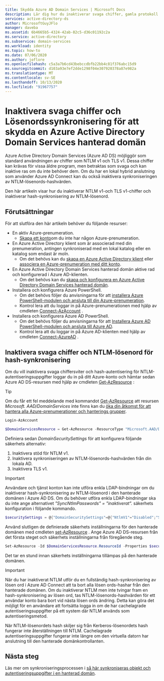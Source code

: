 ```yaml
---
title: Skydda Azure AD Domain Services | Microsoft Docs
description: Lär dig hur du inaktiverar svaga chiffer, gamla protokoll och NTLM Password hash-synkronisering för en Azure Active Directory Domain Services hanterad domän.
services: active-directory-ds
author: MicrosoftGuyJFlo
manager: daveba
ms.assetid: 6b4665b5-4324-42ab-82c5-d36c01192c2a
ms.service: active-directory
ms.subservice: domain-services
ms.workload: identity
ms.topic: how-to
ms.date: 07/06/2020
ms.author: joflore
ms.openlocfilehash: c5a3a7b6cd43bebccdbfb22bb4c81f376abc15d9
ms.sourcegitcommit: d103a93e7ef2dde1298f04e307920378a87e982a
ms.translationtype: MT
ms.contentlocale: sv-SE
ms.lasthandoff: 10/13/2020
ms.locfileid: "91967757"
---
```

# <a name="disable-weak-ciphers-and-password-hash-synchronization-to-secure-an-azure-active-directory-domain-services-managed-domain"></a>Inaktivera svaga chiffer och Lösenordssynkronisering för att skydda en Azure Active Directory Domain Services hanterad domän

Azure Active Directory Domain Services (Azure AD DS) möjliggör som standard användningen av chiffer som NTLM v1 och TLS v1. Dessa chiffer kan krävas för vissa äldre program, men betraktas som svaga och kan inaktive ras om du inte behöver dem. Om du har en lokal hybrid anslutning som använder Azure AD Connect kan du också inaktivera synkroniseringen av NTLM-lösenords-hashvärden.

Den här artikeln visar hur du inaktiverar NTLM v1-och TLS v1-chiffer och inaktiverar hash-synkronisering av NTLM-lösenord.

## <a name="prerequisites"></a>Förutsättningar

För att slutföra den här artikeln behöver du följande resurser:

* En aktiv Azure-prenumeration.
    * [Skapa ett konto](https://azure.microsoft.com/free/?WT.mc_id=A261C142F)om du inte har någon Azure-prenumeration.
* En Azure Active Directory klient som är associerad med din prenumeration, antingen synkroniserad med en lokal katalog eller en katalog som endast är moln.
    * Om det behövs kan du [skapa en Azure Active Directory klient][create-azure-ad-tenant] eller [associera en Azure-prenumeration med ditt konto][associate-azure-ad-tenant].
* En Azure Active Directory Domain Services hanterad domän aktive rad och konfigurerad i Azure AD-klienten.
    * Om det behövs kan du [skapa och konfigurera en Azure Active Directory Domain Services hanterad domän][create-azure-ad-ds-instance].
* Installera och konfigurera Azure PowerShell.
    * Om det behövs följer du anvisningarna för att [installera Azure PowerShell-modulen och ansluta till din Azure-prenumeration](/powershell/azure/install-az-ps).
    * Kontrol lera att du loggar in på Azure-prenumerationen med hjälp av cmdleten [Connect-AzAccount][Connect-AzAccount] .
* Installera och konfigurera Azure AD PowerShell.
    * Om det behövs följer du anvisningarna för att [Installera Azure AD PowerShell-modulen och ansluta till Azure AD](/powershell/azure/active-directory/install-adv2).
    * Kontrol lera att du loggar in på Azure AD-klienten med hjälp av cmdleten [Connect-AzureAD][Connect-AzureAD] .

## <a name="disable-weak-ciphers-and-ntlm-password-hash-sync"></a>Inaktivera svaga chiffer och NTLM-lösenord för hash-synkronisering

Om du vill inaktivera svaga chiffersviter och hash-autentisering för NTLM-autentiseringsuppgifter loggar du in på ditt Azure-konto och hämtar sedan Azure AD DS-resursen med hjälp av cmdleten [Get-AzResource][Get-AzResource] :

> [!TIP]
> Om du får ett fel meddelande med kommandot [Get-AzResource][Get-AzResource] att resursen *Microsoft. AAD/DomainServices* inte finns kan du [öka din åtkomst för att hantera alla Azure-prenumerationer och hanterings grupper][global-admin].

```powershell
Login-AzAccount

$DomainServicesResource = Get-AzResource -ResourceType "Microsoft.AAD/DomainServices"
```

Definiera sedan *DomainSecuritySettings* för att konfigurera följande säkerhets alternativ:

1. Inaktivera stöd för NTLM v1.
2. Inaktivera synkroniseringen av NTLM-lösenords-hashvärden från din lokala AD.
3. Inaktivera TLS v1.

> [!IMPORTANT]
> Användare och tjänst konton kan inte utföra enkla LDAP-bindningar om du inaktiverar hash-synkronisering av NTLM-lösenord i den hanterade domänen i Azure AD DS. Om du behöver utföra enkla LDAP-bindningar ska du inte ange alternativet *"SyncNtlmPasswords" = "inaktiverat".* säkerhets konfiguration i följande kommando.

```powershell
$securitySettings = @{"DomainSecuritySettings"=@{"NtlmV1"="Disabled";"SyncNtlmPasswords"="Disabled";"TlsV1"="Disabled"}}
```

Använd slutligen de definierade säkerhets inställningarna för den hanterade domänen med cmdleten [set-AzResource][Set-AzResource] . Ange Azure AD DS-resursen från det första steget och säkerhets inställningarna från föregående steg.

```powershell
Set-AzResource -Id $DomainServicesResource.ResourceId -Properties $securitySettings -Verbose -Force
```

Det tar en stund innan säkerhets inställningarna tillämpas på den hanterade domänen.

> [!IMPORTANT]
> När du har inaktiverat NTLM utför du en fullständig hash-synkronisering av lösen ord i Azure AD Connect att ta bort alla lösen ords-hashar från den hanterade domänen. Om du inaktiverar NTLM men inte tvingar fram en hash-synkronisering av lösen ord, tas NTLM-lösenords-hashvärden för ett användar konto bara bort vid nästa lösen ords ändring. Detta kan göra det möjligt för en användare att fortsätta logga in om de har cachelagrade autentiseringsuppgifter på ett system där NTLM används som autentiseringsmetod.
>
> När NTLM-lösenordets hash skiljer sig från Kerberos-lösenordets hash fungerar inte återställningen till NTLM. Cachelagrade autentiseringsuppgifter fungerar inte längre om den virtuella datorn har anslutning till den hanterade domänkontrollanten.  

## <a name="next-steps"></a>Nästa steg

Läs mer om synkroniseringsprocessen i [så här synkroniseras objekt och autentiseringsuppgifter i en hanterad domän][synchronization].

<!-- INTERNAL LINKS -->
[create-azure-ad-tenant]: ../active-directory/fundamentals/sign-up-organization.md
[associate-azure-ad-tenant]: ../active-directory/fundamentals/active-directory-how-subscriptions-associated-directory.md
[create-azure-ad-ds-instance]: tutorial-create-instance.md
[global-admin]: ../role-based-access-control/elevate-access-global-admin.md
[synchronization]: synchronization.md

<!-- EXTERNAL LINKS -->
[Get-AzResource]: /powershell/module/az.resources/Get-AzResource
[Set-AzResource]: /powershell/module/Az.Resources/Set-AzResource
[Connect-AzAccount]: /powershell/module/Az.Accounts/Connect-AzAccount
[Connect-AzureAD]: /powershell/module/AzureAD/Connect-AzureAD
